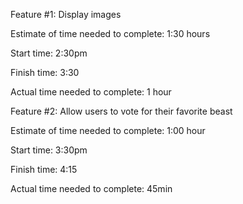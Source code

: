 Feature #1: Display images

Estimate of time needed to complete: 1:30 hours

Start time: 2:30pm

Finish time: 3:30

Actual time needed to complete: 1 hour


Feature #2: Allow users to vote for their favorite beast

Estimate of time needed to complete: 1:00 hour

Start time: 3:30pm

Finish time: 4:15

Actual time needed to complete: 45min